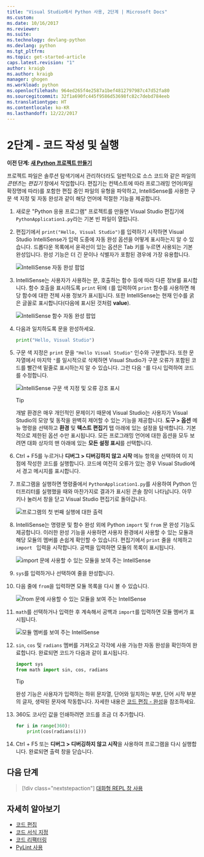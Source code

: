 ```yaml
---
title: "Visual Studio에서 Python 사용, 2단계 | Microsoft Docs"
ms.custom: 
ms.date: 10/16/2017
ms.reviewer: 
ms.suite: 
ms.technology: devlang-python
ms.devlang: python
ms.tgt_pltfrm: 
ms.topic: get-started-article
caps.latest.revision: "1"
author: kraigb
ms.author: kraigb
manager: ghogen
ms.workload: python
ms.openlocfilehash: 964ed265f4e2587a1bef4812797987c47d52fa80
ms.sourcegitcommit: 32f1a690fc445f9586d53698fc82c7debd784eeb
ms.translationtype: HT
ms.contentlocale: ko-KR
ms.lasthandoff: 12/22/2017
---
```

# <a name="step-2-writing-and-running-code"></a>2단계 - 코드 작성 및 실행

**이전 단계: [새 Python 프로젝트 만들기](vs-tutorial-01-01.md)**

프로젝트 파일은 솔루션 탐색기에서 관리하더라도 일반적으로 소스 코드와 같은 파일의 *콘텐츠*는 *편집기* 창에서 작업합니다. 편집기는 컨텍스트에 따라 프로그래밍 언어(파일 확장명에 따라)를 포함한 편집 중인 파일의 유형을 파악하고, IntelliSense를 사용한 구문 색 지정 및 자동 완성과 같이 해당 언어에 적절한 기능을 제공합니다.

1. 새로운 "Python 응용 프로그램" 프로젝트를 만들면 Visual Studio 편집기에 `PythonApplication1.py`라는 기본 빈 파일이 열립니다. 

1. 편집기에서 `print("Hello, Visual Studio")`를 입력하기 시작하면 Visual Studio IntelliSense가 입력 도중에 자동 완성 옵션을 어떻게 표시하는지 알 수 있습니다. 드롭다운 목록에서 윤곽선이 있는 옵션은 Tab 키를 누르면 사용되는 기본 완성입니다. 완성 기능은 더 긴 문이나 식별자가 포함된 경우에 가장 유용합니다.

    ![IntelliSense 자동 완성 팝업](media/vs-getting-started-python-04-IntelliSense1b.png)

1. IntelliSense는 사용자가 사용하는 문, 호출하는 함수 등에 따라 다른 정보를 표시합니다. 함수 호출을 표시하도록 `print` 뒤에 `(`를 입력하여 `print` 함수를 사용하면 해당 함수에 대한 전체 사용 정보가 표시됩니다. 또한 IntelliSense는 현재 인수를 굵은 글꼴로 표시합니다(다음에 표시된 것처럼 **value**).

    ![IntelliSense 함수 자동 완성 팝업](media/vs-getting-started-python-05-IntelliSense2b.png)

1. 다음과 일치하도록 문을 완성하세요.

    ```python
    print("Hello, Visual Studio")
    ```

1. 구문 색 지정은 `print` 문을 `"Hello Visual Studio"` 인수와 구분합니다. 또한 문자열에서 마지막 `"`를 일시적으로 삭제하면 Visual Studio가 구문 오류가 포함된 코드를 빨간색 밑줄로 표시하는지 알 수 있습니다. 그런 다음 `"`를 다시 입력하여 코드를 수정합니다.

    ![IntelliSense 구문 색 지정 및 오류 강조 표시](media/vs-getting-started-python-06-IntelliSense3b.png)

    > [!Tip]
    > 개발 환경은 매우 개인적인 문제이기 때문에 Visual Studio는 사용자가 Visual Studio의 모양 및 동작을 완벽히 제어할 수 있는 기능을 제공합니다. **도구 > 옵션** 메뉴 명령을 선택하고 **환경** 및 **텍스트 편집기** 탭 아래에 있는 설정을 탐색합니다. 기본적으로 제한된 옵션 수만 표시됩니다. 모든 프로그래밍 언어에 대한 옵션을 모두 보려면 대화 상자의 맨 아래에 있는 **모든 설정 표시**를 선택합니다. 

1. Ctrl + F5를 누르거나 **디버그 > 디버깅하지 않고 시작** 메뉴 항목을 선택하여 이 지점에 작성한 코드를 실행합니다. 코드에 여전히 오류가 있는 경우 Visual Studio에서 경고 메시지를 표시합니다.

1. 프로그램을 실행하면 명령줄에서 `PythonApplication1.py`를 사용하여 Python 인터프리터를 실행했을 때와 마찬가지로 결과가 표시된 콘솔 창이 나타납니다. 아무 키나 눌러서 창을 닫고 Visual Studio 편집기로 돌아갑니다.

    ![프로그램의 첫 번째 실행에 대한 출력](media/vs-getting-started-python-07-output.png)

1. IntelliSense는 명령문 및 함수 완성 외에 Python `import` 및 `from` 문 완성 기능도 제공합니다. 이러한 완성 기능을 사용하면 사용자 환경에서 사용할 수 있는 모듈과 해당 모듈의 멤버를 손쉽게 확인할 수 있습니다. 편집기에서 `print` 줄을 삭제하고 `import ` 입력을 시작합니다. 공백을 입력하면 모듈의 목록이 표시됩니다.

    ![import 문에 사용할 수 있는 모듈을 보여 주는 IntellSense](media/vs-getting-started-python-08-import1.png)

1. `sys`를 입력하거나 선택하여 줄을 완성합니다.

1. 다음 줄에 `from`을 입력하면 모듈 목록을 다시 볼 수 있습니다.

    ![from 문에 사용할 수 있는 모듈을 보여 주는 IntellSense](media/vs-getting-started-python-09-import2.png)

1. `math`를 선택하거나 입력한 후 계속해서 공백과 `import`를 입력하면 모듈 멤버가 표시됩니다.

    ![모듈 멤버를 보여 주는 IntellSense](media/vs-getting-started-python-10-import3.png)

1. `sin`, `cos` 및 `radians` 멤버를 가져오고 각각에 사용 가능한 자동 완성을 확인하여 완료합니다. 완료되면 코드가 다음과 같이 표시됩니다.

    ```python
    import sys
    from math import sin, cos, radians
    ```

    > [!Tip]
    > 완성 기능은 사용자가 입력하는 하위 문자열, 단어와 일치하는 부분, 단어 시작 부분의 글자, 생략된 문자에 작동합니다. 자세한 내용은 [코드 편집 - 완성](code-editing.md#completions)을 참조하세요.

1. 360도 코사인 값을 인쇄하려면 코드를 조금 더 추가합니다.

    ```python 
    for i in range(360):
        print(cos(radians(i)))
    ```

1. Ctrl + F5 또는 **디버그 > 디버깅하지 않고 시작**을 사용하여 프로그램을 다시 실행합니다. 완료되면 출력 창을 닫습니다.

## <a name="next-steps"></a>다음 단계

> [!div class="nextstepaction"]
> [대화형 REPL 창 사용](vs-tutorial-01-03.md)

## <a name="going-deeper"></a>자세히 알아보기

- [코드 편집](code-editing.md)
- [코드 서식 지정](code-formatting.md)
- [코드 리팩터링](code-refactoring.md)
- [PyLint 사용](code-pylint.md)
